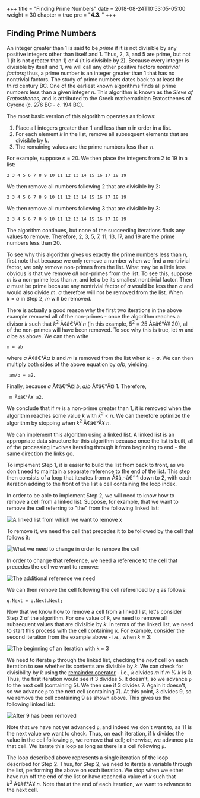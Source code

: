+++
title = "Finding Prime Numbers"
date = 2018-08-24T10:53:05-05:00
weight = 30
chapter = true
pre = "<b>4.3. </b>"
+++

## Finding Prime Numbers

An integer greater than 1 is said to be *prime* if it is not divisible
by any positive integers other than itself and 1. Thus, 2, 3, and 5 are
prime, but not 1 (it is not greater than 1) or 4 (it is divisible by 2).
Because every integer is divisible by itself and 1, we will call any
other positive factors *nontrivial factors*; thus, a prime number is an
integer greater than 1 that has no nontrivial factors. The study of
prime numbers dates back to at least the third century BC. One of the
earliest known algorithms finds all prime numbers less than a given
integer *n*. This algorithm is known as the *Sieve of Eratosthenes*, and
is attributed to the Greek mathematician Eratosthenes of Cyrene (c. 276
BC - c. 194 BC).

The most basic version of this algorithm operates as follows:

1.  Place all integers greater than 1 and less than *n* in order in a
    list.
2.  For each element *k* in the list, remove all subsequent elements
    that are divisible by *k*.
3.  The remaining values are the prime numbers less than *n*.

For example, suppose *n* = 20. We then place the integers from 2
to 19 in a list:

    2 3 4 5 6 7 8 9 10 11 12 13 14 15 16 17 18 19

We then remove all numbers following 2 that are divisible by 2:

    2 3 4 5 6 7 8 9 10 11 12 13 14 15 16 17 18 19

We then remove all numbers following 3 that are divisible by 3:

    2 3 4 5 6 7 8 9 10 11 12 13 14 15 16 17 18 19

The algorithm continues, but none of the succeeding iterations finds any
values to remove. Therefore, 2, 3, 5, 7, 11, 13, 17, and 19 are the
prime numbers less than 20.

To see why this algorithm gives us exactly the prime numbers less than
*n*, first note that because we only remove a number when we find a
nontrivial factor, we only remove non-primes from the list. What may be
a little less obvious is that we remove *all* non-primes from the list.
To see this, suppose *m* is a non-prime less than *n*, and let *a* be
its smallest nontrivial factor. Then *a* must be prime because any
nontrivial factor of *a* would be less than *a* and would also divide
*m*. *a* therefore will not be removed from the list. When
*k* = *a* in Step 2, *m* will be removed.

There is actually a good reason why the first two iterations in the
above example removed all of the non-primes - once the algorithm reaches
a divisor *k* such that *k*<sup>2</sup> Ã¢â€°Â¥ *n* (in this
example, 5<sup>2</sup> = 25 Ã¢â€°Â¥ 20), all of the
non-primes will have been removed. To see why this is true, let *m* and
*a* be as above. We can then write

    m = ab

where *a* Ã¢â€°Â¤ *b* and *m* is removed from the list when
*k* = *a*. We can then multiply both sides of the above
equation by *a*/*b*, yielding:

`  am/b = a2. `

Finally, because *a* Ã¢â€°Â¤ *b*, *a*/*b* Ã¢â€°Â¤ 1.
Therefore,

`  m Ã¢â€°Â¥ a2. `

We conclude that if *m* is a non-prime greater than 1, it is removed
when the algorithm reaches some value *k* with
*k*<sup>2</sup> \< *n*. We can therefore optimize the
algorithm by stopping when *k*<sup>2</sup> Ã¢â€°Â¥ *n*.

We can implement this algorithm using a linked list. A linked list is an
appropriate data structure for this algorithm because once the list is
built, all of the processing involves iterating through it from
beginning to end - the same direction the links go.

To implement Step 1, it is easier to build the list from back to front,
as we don't need to maintain a separate reference to the end of the
list. This step then consists of a loop that iterates from
*n* Ã¢â‚¬â€˜ 1 down to 2, with each iteration adding
to the front of the list a cell containing the loop index.

In order to be able to implement Step 2, we will need to know how to
remove a cell from a linked list. Suppose, for example, that we want to
remove the cell referring to "the" from the following linked list:

![A linked list from which we want to remove x](linked-list-remove1.jpg)

To remove it, we need the cell that precedes it to be followed by the
cell that follows it:

![What we need to change in order to remove the
cell](linked-list-remove2.jpg)

In order to change that reference, we need a reference to the cell that
precedes the cell we want to remove:

![The additional reference we need](linked-list-remove3.jpg)

We can then remove the cell following the cell referenced by `q` as
follows:

    q.Next = q.Next.Next;

Now that we know how to remove a cell from a linked list, let's consider
Step 2 of the algorithm. For one value of *k*, we need to remove all
subsequent values that are divisible by *k*. In terms of the linked
list, we need to start this process with the cell containing *k*. For
example, consider the second iteration from the example above - i.e.,
when *k* = 3:

![The beginning of an iteration with k = 3](sieve-example1.jpg)

We need to iterate `p` through the linked list, checking the *next* cell
on each iteration to see whether its contents are divisible by *k*. We
can check for divisibility by *k* using the [remainder
operator](/~rhowell/DataStructures/syntax/remainder) - i.e., *k* divides
*m* if *m* % *k* is 0. Thus, the first iteration would see if 3
divides 5. It doesn't, so we advance `p` to the next cell (containing
5). We then see if 3 divides 7. Again it doesn't, so we advance `p` to
the next cell (containing 7). At this point, 3 divides 9, so we remove
the cell containing 9 as shown above. This gives us the following linked
list:

![After 9 has been removed](sieve-example2.jpg)

Note that we have not yet advanced `p`, and indeed we don't want to, as
11 is the next value we want to check. Thus, on each iteration, if *k*
divides the value in the cell following `p`, we remove that cell;
otherwise, we advance `p` to that cell. We iterate this loop as long as
there is a cell following `p`.

The loop described above represents a single iteration of the loop
described for Step 2. Thus, for Step 2, we need to iterate a variable
through the list, performing the above on each iteration. We stop when
we either have run off the end of the list or have reached a value of
*k* such that *k*<sup>2</sup> Ã¢â€°Â¥ *n*. Note that at the end of
each iteration, we want to advance to the next cell.
